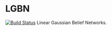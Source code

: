# LGBN
[![Build Status](http://drone.jakke.se/api/badges/jakkes/LGBN/status.svg)](http://drone.jakke.se/jakkes/LGBN)
Linear Gaussian Belief Networks.
